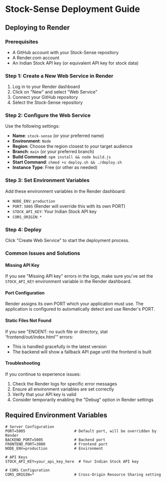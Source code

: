 # Stock-Sense Deployment Guide

## Deploying to Render

### Prerequisites
- A GitHub account with your Stock-Sense repository
- A Render.com account
- An Indian Stock API key (or equivalent API key for stock data)

### Step 1: Create a New Web Service in Render

1. Log in to your Render dashboard
2. Click on "New" and select "Web Service"
3. Connect your GitHub repository
4. Select the Stock-Sense repository

### Step 2: Configure the Web Service

Use the following settings:
- **Name**: `stock-sense` (or your preferred name)
- **Environment**: `Node`
- **Region**: Choose the region closest to your target audience
- **Branch**: `main` (or your preferred branch)
- **Build Command**: `npm install && node build.js`
- **Start Command**: `chmod +x deploy.sh && ./deploy.sh`
- **Instance Type**: Free (or other as needed)

### Step 3: Set Environment Variables

Add these environment variables in the Render dashboard:
- `NODE_ENV`: `production`
- `PORT`: `5005` (Render will override this with its own PORT)
- `STOCK_API_KEY`: Your Indian Stock API key
- `CORS_ORIGIN`: `*`

### Step 4: Deploy

Click "Create Web Service" to start the deployment process.

### Common Issues and Solutions

#### Missing API Key
If you see "Missing API key" errors in the logs, make sure you've set the `STOCK_API_KEY` environment variable in the Render dashboard.

#### Port Configuration
Render assigns its own PORT which your application must use. The application is configured to automatically detect and use Render's PORT.

#### Static Files Not Found
If you see "ENOENT: no such file or directory, stat 'frontend/out/index.html'" errors:
- This is handled gracefully in the latest version
- The backend will show a fallback API page until the frontend is built

#### Troubleshooting
If you continue to experience issues:
1. Check the Render logs for specific error messages
2. Ensure all environment variables are set correctly
3. Verify that your API key is valid
4. Consider temporarily enabling the "Debug" option in Render settings

## Required Environment Variables

```
# Server Configuration
PORT=5005                      # Default port, will be overridden by Render
BACKEND_PORT=5005              # Backend port
FRONTEND_PORT=3000             # Frontend port
NODE_ENV=production            # Environment

# API Keys
STOCK_API_KEY=your_api_key_here  # Your Indian Stock API key

# CORS Configuration
CORS_ORIGIN=*                  # Cross-Origin Resource Sharing setting
``` 